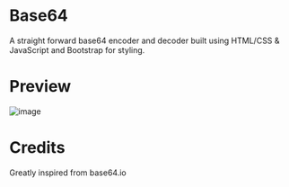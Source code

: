 # Base64
A straight forward base64 encoder and decoder built using HTML/CSS & JavaScript and Bootstrap for styling.

# Preview
![image](https://user-images.githubusercontent.com/52543663/211643846-894ba701-60b5-4be6-94aa-3c1d421c9e7a.png)

# Credits

Greatly inspired from base64.io